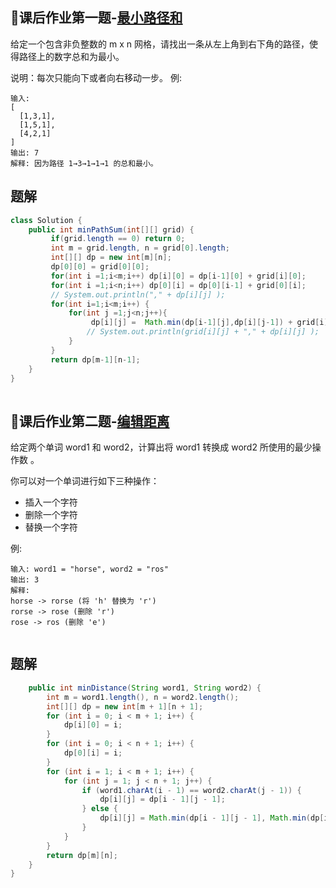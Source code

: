 ## 课后作业第一题-[最小路径和](https://leetcode-cn.com/problems/minimum-path-sum/)

给定一个包含非负整数的 m x n 网格，请找出一条从左上角到右下角的路径，使得路径上的数字总和为最小。

说明：每次只能向下或者向右移动一步。
例:

```
输入:
[
  [1,3,1],
  [1,5,1],
  [4,2,1]
]
输出: 7
解释: 因为路径 1→3→1→1→1 的总和最小。

```
## 题解
```java
class Solution {
    public int minPathSum(int[][] grid) {
         if(grid.length == 0) return 0;
         int m = grid.length, n = grid[0].length;
         int[][] dp = new int[m][n];
         dp[0][0] = grid[0][0];
         for(int i =1;i<m;i++) dp[i][0] = dp[i-1][0] + grid[i][0];
         for(int i =1;i<n;i++) dp[0][i] = dp[0][i-1] + grid[0][i];
         // System.out.println("," + dp[i][j] );
         for(int i=1;i<m;i++) {
             for(int j =1;j<n;j++){
                  dp[i][j] =  Math.min(dp[i-1][j],dp[i][j-1]) + grid[i][j];
                 // System.out.println(grid[i][j] + "," + dp[i][j] );
             }
         }
         return dp[m-1][n-1];
    }
}
        
```


## 课后作业第二题-[编辑距离](https://leetcode-cn.com/problems/edit-distance/)

给定两个单词 word1 和 word2，计算出将 word1 转换成 word2 所使用的最少操作数 。

你可以对一个单词进行如下三种操作：

* 插入一个字符
* 删除一个字符
* 替换一个字符

例:

```
输入: word1 = "horse", word2 = "ros"
输出: 3
解释: 
horse -> rorse (将 'h' 替换为 'r')
rorse -> rose (删除 'r')
rose -> ros (删除 'e')


```
## 题解
```java
    public int minDistance(String word1, String word2) {
        int m = word1.length(), n = word2.length();
        int[][] dp = new int[m + 1][n + 1];
        for (int i = 0; i < m + 1; i++) {
            dp[i][0] = i;
        }
        for (int i = 0; i < n + 1; i++) {
            dp[0][i] = i;
        }
        for (int i = 1; i < m + 1; i++) {
            for (int j = 1; j < n + 1; j++) {
                if (word1.charAt(i - 1) == word2.charAt(j - 1)) {
                    dp[i][j] = dp[i - 1][j - 1];
                } else {
                    dp[i][j] = Math.min(dp[i - 1][j - 1], Math.min(dp[i - 1][j], dp[i][j - 1])) + 1;
                }
            }
        }
        return dp[m][n];
    }
}
        
```


